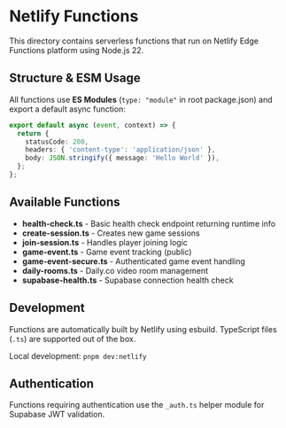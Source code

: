 # Netlify Functions

This directory contains serverless functions that run on Netlify Edge Functions platform using Node.js 22.

## Structure & ESM Usage

All functions use **ES Modules** (`type: "module"` in root package.json) and export a default async function:

```typescript
export default async (event, context) => {
  return {
    statusCode: 200,
    headers: { 'content-type': 'application/json' },
    body: JSON.stringify({ message: 'Hello World' }),
  };
};
```

## Available Functions

- **health-check.ts** - Basic health check endpoint returning runtime info
- **create-session.ts** - Creates new game sessions
- **join-session.ts** - Handles player joining logic
- **game-event.ts** - Game event tracking (public)
- **game-event-secure.ts** - Authenticated game event handling
- **daily-rooms.ts** - Daily.co video room management
- **supabase-health.ts** - Supabase connection health check

## Development

Functions are automatically built by Netlify using esbuild. TypeScript files (`.ts`) are supported out of the box.

Local development: `pnpm dev:netlify`

## Authentication

Functions requiring authentication use the `_auth.ts` helper module for Supabase JWT validation.
